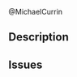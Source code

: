 @MichaelCurrin


## Description

<!-- Add details -->


## Issues

<!-- Link to an issue if there is one. -->
<!-- closes #1 -->


<!--  Please also add labels to the PR using GitHub's labelling e.g. enhancement, bug, translation

